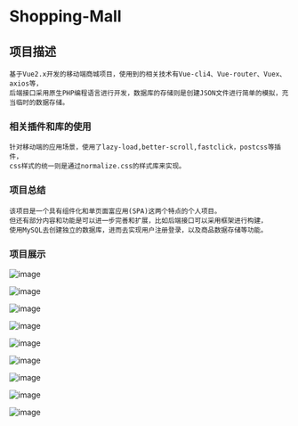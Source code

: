 # Shopping-Mall

## 项目描述
```
基于Vue2.x开发的移动端商城项目，使用到的相关技术有Vue-cli4、Vue-router、Vuex、axios等，
后端接口采用原生PHP编程语言进行开发，数据库的存储则是创建JSON文件进行简单的模拟，充当临时的数据存储。
```

### 相关插件和库的使用
```
针对移动端的应用场景，使用了lazy-load,better-scroll,fastclick，postcss等插件，
css样式的统一则是通过normalize.css的样式库来实现。
```

### 项目总结
```
该项目是一个具有组件化和单页面富应用(SPA)这两个特点的个人项目。
但还有部分内容和功能是可以进一步完善和扩展，比如后端接口可以采用框架进行构建，
使用MySQL去创建独立的数据库，进而去实现用户注册登录，以及商品数据存储等功能。
```
### 项目展示

![image](https://github.com/cjw-coder/Shopping-Mall/blob/master/%E9%A6%96%E9%A1%B51.JPG)

![image](https://github.com/cjw-coder/Shopping-Mall/blob/master/%E9%A6%96%E9%A1%B52.JPG)

![image](https://github.com/cjw-coder/Shopping-Mall/blob/master/%E8%AF%A6%E6%83%851.JPG)

![image](https://github.com/cjw-coder/Shopping-Mall/blob/master/%E8%AF%A6%E6%83%852.JPG)

![image](https://github.com/cjw-coder/Shopping-Mall/blob/master/%E8%AF%A6%E6%83%853.JPG)

![image](https://github.com/cjw-coder/Shopping-Mall/blob/master/%E8%B4%AD%E7%89%A9%E8%BD%A61.JPG)

![image](https://github.com/cjw-coder/Shopping-Mall/blob/master/%E8%B4%AD%E7%89%A9%E8%BD%A62.JPG)

![image](https://github.com/cjw-coder/Shopping-Mall/blob/master/%E8%B4%AD%E7%89%A9%E8%BD%A63.JPG)

![image](https://github.com/cjw-coder/Shopping-Mall/blob/master/%E6%88%91%E7%9A%84.JPG)


